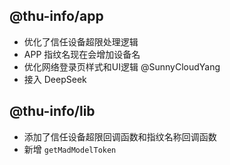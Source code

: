 ## @thu-info/app
- 优化了信任设备超限处理逻辑
- APP 指纹名现在会增加设备名
- 优化网络登录页样式和UI逻辑 @SunnyCloudYang
- 接入 DeepSeek

## @thu-info/lib
- 添加了信任设备超限回调函数和指纹名称回调函数
- 新增 `getMadModelToken`
